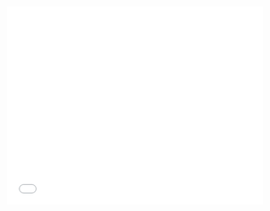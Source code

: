 <div style="max-width: 1920px; max-height: 1487px;">
  <div style="left: 0px; width: 100%; height: 0px; position: relative; padding-bottom: 77.4479%; overflow: hidden;">
    <iframe src="IE3.9.html"
                 allowfullscreen
                 style="position: absolute; top: 0px; left: 0px; height: 100%; width: 1px; min-width: 100%; *width: 100%;"
                 frameborder="0"
                 scrolling="no">
    </iframe>
  </div>
</div>
